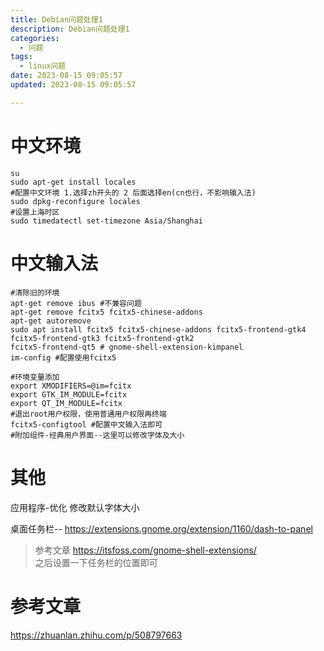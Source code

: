 ```yaml
---
title: Debian问题处理1
description: Debian问题处理1
categories: 
  - 问题
tags:
  - linux问题
date: 2023-08-15 09:05:57
updated: 2023-08-15 09:05:57

---
```


# 中文环境

```shell
su
sudo apt-get install locales
#配置中文环境 1.选择zh开头的 2 后面选择en(cn也行，不影响输入法)
sudo dpkg-reconfigure locales
#设置上海时区
sudo timedatectl set-timezone Asia/Shanghai
```

# 中文输入法

```shell
#清除旧的环境
apt-get remove ibus #不兼容问题
apt-get remove fcitx5 fcitx5-chinese-addons 
apt-get autoremove 
sudo apt install fcitx5 fcitx5-chinese-addons fcitx5-frontend-gtk4 fcitx5-frontend-gtk3 fcitx5-frontend-gtk2 
fcitx5-frontend-qt5 # gnome-shell-extension-kimpanel
im-config #配置使用fcitx5 
```

```shell
#环境变量添加
export XMODIFIERS=@im=fcitx
export GTK_IM_MODULE=fcitx
export QT_IM_MODULE=fcitx
#退出root用户权限，使用普通用户权限再终端
fcitx5-configtool #配置中文输入法即可
#附加组件-经典用户界面--这里可以修改字体及大小
```

# 其他

应用程序-优化   修改默认字体大小

桌面任务栏-- https://extensions.gnome.org/extension/1160/dash-to-panel

> 参考文章 https://itsfoss.com/gnome-shell-extensions/   
> 之后设置一下任务栏的位置即可

# 参考文章

https://zhuanlan.zhihu.com/p/508797663 